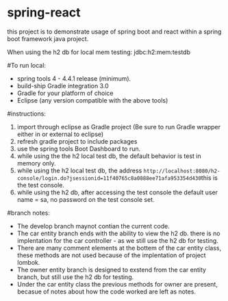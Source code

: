 # spring-react
this project is to demonstrate usage of spring boot and react within a spring boot framework java project.

When using the h2 db for local mem testing: jdbc:h2:mem:testdb

#To run local:
* spring tools 4 - 4.4.1 release (minimum).
* build-ship Gradle integration 3.0
* Gradle for your platform of choice
* Eclipse (any version compatible with the above tools)

#instructions:
1. import through eclipse as Gradle project (Be sure to run Gradle wrapper either in or external to eclipse)
2. refresh gradle project to include packages
3. use the spring tools Boot Dashboard to run.
4. while using the the h2 local test db, the default behavior is test in memory only.
5. while using the h2 local test db, the address ```http://localhost:8080/h2-console/login.do?jsessionid=11f40765c8a0888ee71afa953354d430```this is the test console.
6. while using the h2 db, after accessing the test console the default user name = sa, no password on the test console set. 

#branch notes:
* The develop branch maynot contian the current code.
* The car entity branch ends with the ability to view the h2 db. there is no implentation for the car controller - as we still use the h2 db for testing.
* There are many comment elements at the bottem of the car entity class, these methods are not used because of the implentation of project lombok.
* The owner entity branch is designed to exstend from the car entity branch, but still use the h2 db for testing.
* Under the car entity class the previous methods for owner are present, becasue of notes about how the code worked are left as notes. 

